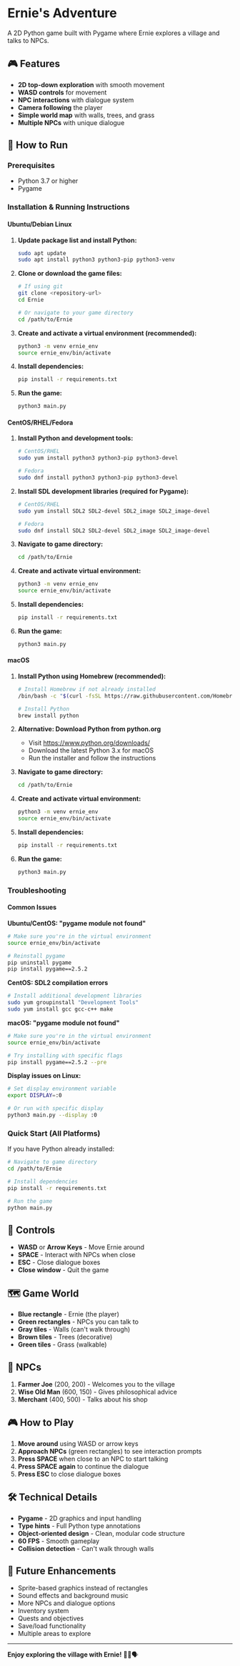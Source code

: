 # Ernie's Adventure

A 2D Python game built with Pygame where Ernie explores a village and talks to NPCs.

## 🎮 Features

- **2D top-down exploration** with smooth movement
- **WASD controls** for movement
- **NPC interactions** with dialogue system
- **Camera following** the player
- **Simple world map** with walls, trees, and grass
- **Multiple NPCs** with unique dialogue

## 🚀 How to Run

### Prerequisites
- Python 3.7 or higher
- Pygame

### Installation & Running Instructions

#### Ubuntu/Debian Linux

1. **Update package list and install Python:**
   ```bash
   sudo apt update
   sudo apt install python3 python3-pip python3-venv
   ```

2. **Clone or download the game files:**
   ```bash
   # If using git
   git clone <repository-url>
   cd Ernie
   
   # Or navigate to your game directory
   cd /path/to/Ernie
   ```

3. **Create and activate a virtual environment (recommended):**
   ```bash
   python3 -m venv ernie_env
   source ernie_env/bin/activate
   ```

4. **Install dependencies:**
   ```bash
   pip install -r requirements.txt
   ```

5. **Run the game:**
   ```bash
   python3 main.py
   ```

#### CentOS/RHEL/Fedora

1. **Install Python and development tools:**
   ```bash
   # CentOS/RHEL
   sudo yum install python3 python3-pip python3-devel
   
   # Fedora
   sudo dnf install python3 python3-pip python3-devel
   ```

2. **Install SDL development libraries (required for Pygame):**
   ```bash
   # CentOS/RHEL
   sudo yum install SDL2 SDL2-devel SDL2_image SDL2_image-devel
   
   # Fedora
   sudo dnf install SDL2 SDL2-devel SDL2_image SDL2_image-devel
   ```

3. **Navigate to game directory:**
   ```bash
   cd /path/to/Ernie
   ```

4. **Create and activate virtual environment:**
   ```bash
   python3 -m venv ernie_env
   source ernie_env/bin/activate
   ```

5. **Install dependencies:**
   ```bash
   pip install -r requirements.txt
   ```

6. **Run the game:**
   ```bash
   python3 main.py
   ```

#### macOS

1. **Install Python using Homebrew (recommended):**
   ```bash
   # Install Homebrew if not already installed
   /bin/bash -c "$(curl -fsSL https://raw.githubusercontent.com/Homebrew/install/HEAD/install.sh)"
   
   # Install Python
   brew install python
   ```

2. **Alternative: Download Python from python.org**
   - Visit https://www.python.org/downloads/
   - Download the latest Python 3.x for macOS
   - Run the installer and follow the instructions

3. **Navigate to game directory:**
   ```bash
   cd /path/to/Ernie
   ```

4. **Create and activate virtual environment:**
   ```bash
   python3 -m venv ernie_env
   source ernie_env/bin/activate
   ```

5. **Install dependencies:**
   ```bash
   pip install -r requirements.txt
   ```

6. **Run the game:**
   ```bash
   python3 main.py
   ```

### Troubleshooting

#### Common Issues

**Ubuntu/CentOS: "pygame module not found"**
```bash
# Make sure you're in the virtual environment
source ernie_env/bin/activate

# Reinstall pygame
pip uninstall pygame
pip install pygame==2.5.2
```

**CentOS: SDL2 compilation errors**
```bash
# Install additional development libraries
sudo yum groupinstall "Development Tools"
sudo yum install gcc gcc-c++ make
```

**macOS: "pygame module not found"**
```bash
# Make sure you're in the virtual environment
source ernie_env/bin/activate

# Try installing with specific flags
pip install pygame==2.5.2 --pre
```

**Display issues on Linux:**
```bash
# Set display environment variable
export DISPLAY=:0

# Or run with specific display
python3 main.py --display :0
```

### Quick Start (All Platforms)

If you have Python already installed:

```bash
# Navigate to game directory
cd /path/to/Ernie

# Install dependencies
pip install -r requirements.txt

# Run the game
python main.py
```

## 🎯 Controls

- **WASD** or **Arrow Keys** - Move Ernie around
- **SPACE** - Interact with NPCs when close
- **ESC** - Close dialogue boxes
- **Close window** - Quit the game

## 🗺️ Game World

- **Blue rectangle** - Ernie (the player)
- **Green rectangles** - NPCs you can talk to
- **Gray tiles** - Walls (can't walk through)
- **Brown tiles** - Trees (decorative)
- **Green tiles** - Grass (walkable)

## 👥 NPCs

1. **Farmer Joe** (200, 200) - Welcomes you to the village
2. **Wise Old Man** (600, 150) - Gives philosophical advice
3. **Merchant** (400, 500) - Talks about his shop

## 🎮 How to Play

1. **Move around** using WASD or arrow keys
2. **Approach NPCs** (green rectangles) to see interaction prompts
3. **Press SPACE** when close to an NPC to start talking
4. **Press SPACE again** to continue the dialogue
5. **Press ESC** to close dialogue boxes

## 🛠️ Technical Details

- **Pygame** - 2D graphics and input handling
- **Type hints** - Full Python type annotations
- **Object-oriented design** - Clean, modular code structure
- **60 FPS** - Smooth gameplay
- **Collision detection** - Can't walk through walls

## 🎯 Future Enhancements

- Sprite-based graphics instead of rectangles
- Sound effects and background music
- More NPCs and dialogue options
- Inventory system
- Quests and objectives
- Save/load functionality
- Multiple areas to explore

---

**Enjoy exploring the village with Ernie!** 🏰👤🗣️ 